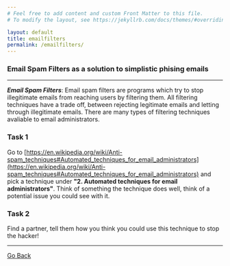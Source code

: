 ```yaml
---
# Feel free to add content and custom Front Matter to this file.
# To modify the layout, see https://jekyllrb.com/docs/themes/#overriding-theme-defaults

layout: default
title: emailfilters
permalink: /emailfilters/
---
```


### Email Spam Filters as a solution to simplistic phising emails

--- 

***Email Spam Filters***:
Email spam filters are programs which try to stop illegitimate emails from reaching users by filtering them. All filtering techniques have a trade off, between rejecting legitimate emails and letting through illegitimate emails. There are many types of filtering techniques avaliable to email administrators. 
   
### Task 1
Go to [https://en.wikipedia.org/wiki/Anti-spam_techniques#Automated_techniques_for_email_administrators](https://en.wikipedia.org/wiki/Anti-spam_techniques#Automated_techniques_for_email_administrators) and pick a technique  under **"2. Automated techniques for email administrators"**. Think of something the technique does well, think of a potential issue you could see with it.

### Task 2
Find a partner, tell them how you think you could use this technique to stop the hacker!

---

[Go Back](../../CITC/)



